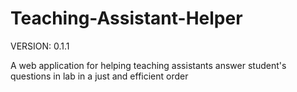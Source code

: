 # Teaching-Assistant-Helper

VERSION: 0.1.1

A web application for helping teaching assistants answer student's questions in lab in a just and efficient order

